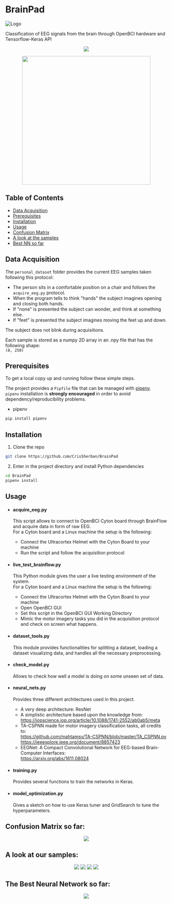 # BrainPad

![](pictures/logo_large.png "Logo")

Classification of EEG signals from the brain through OpenBCI hardware and Tensorflow-Keras API

<p align='center'>
  <img src="pictures/helmet_orig.jpg" />
</p>
<p align='center'>
  <img src="pictures/short_demo.gif" width="400" /> 
</p>

## Table of Contents

* [Data Acquisition](#data-acquisition)
* [Prerequisites](#prerequisites)
* [Installation](#installation)
* [Usage](#usage)
* [Confusion Matrix](#confusion-matrix-so-far)
* [A look at the samples](#a-look-at-our-samples)
* [Best NN so far](#the-best-neural-network-so-far)

## Data Acquisition
The ```personal_dataset``` folder provides the current EEG samples taken following this protocol:<br>
* The person sits in a comfortable position on a chair and follows the `acquire_eeg.py`
protocol. 
* When the program tells to think "hands" the subject imagines opening and closing
both hands. 
* If "none" is presented the subject can wonder, and think at something else. 
* If "feet" is presented the subject imagines moving the feet up and down. <br>

The subject does not blink during acquisitions.

Each sample is stored as a numpy 2D array in an .npy file that has the following shape:<br>
`(8, 250)`

## Prerequisites

To get a local copy up and running follow these simple steps.

The project provides a ```Pipfile``` file that can be managed with [pipenv](https://github.com/pypa/pipenv).  
```pipenv``` installation is **strongly encouraged** in order to avoid dependency/reproducibility problems.

* pipenv

```sh
pip install pipenv
```

## Installation

1. Clone the repo

```sh
git clone https://github.com/CrisSherban/BrainPad
```

2. Enter in the project directory and install Python dependencies

```sh
cd BrainPad
pipenv install
```




## Usage
* #### acquire_eeg.py
    This script allows to connect to OpenBCI Cyton board through BrainFlow
    and acquire data in form of raw EEG. <br>
    For a Cyton board and a Linux machine the setup is the following:
    *   Connect the Ultracortex Helmet with the Cyton Board to your machine
    *   Run the script and follow the acquisition protocol
    
* #### live_test_brainflow.py
    This Python module gives the user a live testing environment of the system. <br>
    For a Cyton board and a Linux machine the setup is the following:
    *   Connect the Ultracortex Helmet with the Cyton Board to your machine
    *   Open OpenBCI GUI
    *   Set this script in the OpenBCI GUI Working Directory
    *   Mimic the motor imagery tasks you did in the acquisition protocol and check on screen what happens.
    
* #### dataset_tools.py
    This module provides functionalities for splitting a dataset, loading a dataset
    visualizing data, and handles all the necessary preprocessing.
    
* #### check_model.py
    Allows to check how well a model is doing on some unseen set of data.
    
* #### neural_nets.py
    Provides three different architectures used in this project. 
    * A very deep architecture: ResNet
    * A simplistic architecture based upon the knowledge from: <br> https://iopscience.iop.org/article/10.1088/1741-2552/ab0ab5/meta 
    * TA-CSPNN made for motor imagery classification tasks, all credits to:
     <br> https://github.com/mahtamsv/TA-CSPNN/blob/master/TA_CSPNN.py
     <br> https://ieeexplore.ieee.org/document/8857423
    * EEGNet: A Compact Convolutional Network for EEG-based Brain-Computer Interfaces:
     <br> https://arxiv.org/abs/1611.08024
  
* #### training.py
    Provides several functions to train the networks in Keras. 

* #### model_optimization.py
    Gives a sketch on how to use Keras tuner and GridSearch to tune the hyperparameters.

    
    
## Confusion Matrix so far:
<p align='center'>
<img src="pictures/confusion_matrix.png">

## A look at our samples:
<p align='center'>
<img src="pictures/before.png">
<img src="pictures/after_std.png">
<img src="pictures/after_bandpass.png">
<img src="pictures/ffts.png">
</p>

## The Best Neural Network so far:
<p align='center'>
<img src="pictures/net.png">
</p>
